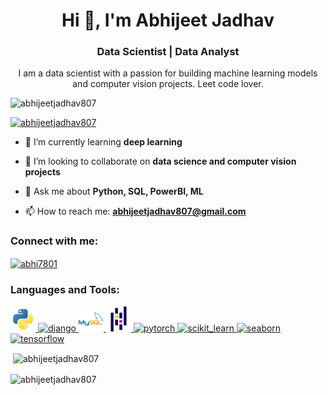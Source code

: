 
<h1 align="center">Hi 👋, I'm Abhijeet Jadhav</h1>
<h3 align="center">Data Scientist | Data Analyst</h3>
<p align="center">I am a data scientist with a passion for building machine learning models and computer vision projects. Leet code lover.</p>

<p align="left"> <img src="https://komarev.com/ghpvc/?username=abhijeetjadhav807&label=Profile%20views&color=0e75b6&style=flat" alt="abhijeetjadhav807" /> </p>

<p align="left"> <a href="https://github.com/ryo-ma/github-profile-trophy"><img src="https://github-profile-trophy.vercel.app/?username=abhijeetjadhav807" alt="abhijeetjadhav807" /></a> </p>

- 🌱 I’m currently learning **deep learning**

- 👯 I’m looking to collaborate on **data science and computer vision projects**

- 💬 Ask me about **Python, SQL, PowerBI, ML**

- 📫 How to reach me: **abhijeetjadhav807@gmail.com**

<h3 align="left">Connect with me:</h3>
<p align="left">
<a href="https://linkedin.com/in/abhi7801" target="blank"><img align="center" src="https://raw.githubusercontent.com/rahuldkjain/github-profile-readme-generator/master/src/images/icons/Social/linked-in-alt.svg" alt="abhi7801" height="30" width="40" /></a>
</p>

<h3 align="left">Languages and Tools:</h3>
<p align="left"> 
  <a href="https://www.python.org/" target="_blank" rel="noreferrer">
    <img src="https://raw.githubusercontent.com/devicons/devicon/master/icons/python/python-original.svg" alt="python" width="40" height="40"/>
  </a> 
  <a href="https://www.djangoproject.com/" target="_blank" rel="noreferrer"> 
    <img src="https://cdn.worldvectorlogo.com/logos/django.svg" alt="django" width="40" height="40"/> 
  </a> 
  <a href="https://www.mysql.com/" target="_blank" rel="noreferrer"> 
    <img src="https://raw.githubusercontent.com/devicons/devicon/master/icons/mysql/mysql-original-wordmark.svg" alt="mysql" width="40" height="40"/> 
  </a> 
  <a href="https://pandas.pydata.org/" target="_blank" rel="noreferrer"> 
    <img src="https://raw.githubusercontent.com/devicons/devicon/2ae2a900d2f041da66e950e4d48052658d850630/icons/pandas/pandas-original.svg" alt="pandas" width="40" height="40"/> 
  </a> 
  <a href="https://pytorch.org/" target="_blank" rel="noreferrer"> 
    <img src="https://www.vectorlogo.zone/logos/pytorch/pytorch-icon.svg" alt="pytorch" width="40" height="40"/> 
  </a> 
  <a href="https://scikit-learn.org/" target="_blank" rel="noreferrer"> 
    <img src="https://upload.wikimedia.org/wikipedia/commons/0/05/Scikit_learn_logo_small.svg" alt="scikit_learn" width="40" height="40"/> 
  </a> 
  <a href="https://seaborn.pydata.org/" target="_blank" rel="noreferrer"> 
    <img src="https://seaborn.pydata.org/_images/logo-mark-lightbg.svg" alt="seaborn" width="40" height="40"/> 
  </a> 
  <a href="https://www.tensorflow.org" target="_blank" rel="noreferrer"> 
    <img src="https://www.vectorlogo.zone/logos/tensorflow/tensorflow-icon.svg" alt="tensorflow" width="40" height="40"/> 
  </a> 
</p>


<p>&nbsp;<img align="center" src="https://github-readme-stats.vercel.app/api?username=abhijeetjadhav807&show_icons=true&locale=en" alt="abhijeetjadhav807" /></p>

<p><img align="center" src="https://github-readme-streak-stats.herokuapp.com/?user=abhijeetjadhav807&" alt="abhijeetjadhav807" /></p>
